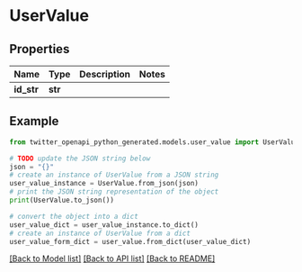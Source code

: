 # UserValue


## Properties

Name | Type | Description | Notes
------------ | ------------- | ------------- | -------------
**id_str** | **str** |  | 

## Example

```python
from twitter_openapi_python_generated.models.user_value import UserValue

# TODO update the JSON string below
json = "{}"
# create an instance of UserValue from a JSON string
user_value_instance = UserValue.from_json(json)
# print the JSON string representation of the object
print(UserValue.to_json())

# convert the object into a dict
user_value_dict = user_value_instance.to_dict()
# create an instance of UserValue from a dict
user_value_form_dict = user_value.from_dict(user_value_dict)
```
[[Back to Model list]](../README.md#documentation-for-models) [[Back to API list]](../README.md#documentation-for-api-endpoints) [[Back to README]](../README.md)


